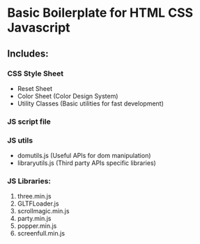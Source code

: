 # Basic Boilerplate for HTML CSS Javascript

## Includes:

### CSS Style Sheet

- Reset Sheet
- Color Sheet
  (Color Design System)
- Utility Classes
  (Basic utilities for fast development)

### JS script file

### JS utils

- domutils.js
  (Useful APIs for dom manipulation)
- libraryutils.js
  (Third party APIs specific libraries)

### JS Libraries:

1. three.min.js
2. GLTFLoader.js
3. scrollmagic.min.js
4. party.min.js
5. popper.min.js
6. screenfull.min.js
